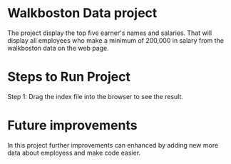 # Walkboston Data project
The project display the top five earner's names and salaries. That will display all employees who make a minimum of 200,000 in salary from the walkboston data on the web page.

# Steps to Run Project
Step 1: Drag the index file into the browser to see the result.

# Future improvements
In this project further improvements can enhanced by adding new more data about employess and make code easier.
